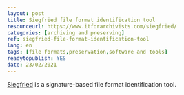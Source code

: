```yaml
---
layout: post 
title: Siegfried file format identification tool
resourceurl: https://www.itforarchivists.com/siegfried/
categories: [archiving and preserving]
ref: siegfried-file-format-identification-tool
lang: en
tags: [file formats,preservation,software and tools]
readytopublish: YES
date: 23/02/2021
---
```

[Siegfried](https://www.itforarchivists.com/siegfried/) is a signature-based file format identification tool.